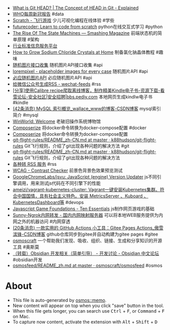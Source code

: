 - [What is Git HEAD? | The Concept of HEAD in Git - Explained](https://initialcommit.com/blog/what-is-git-head)
- [WHO每周新冠报告](https://www.who.int/emergencies/diseases/novel-coronavirus-2019/situation-reports) #data
- [Scratch - 飞行游戏](https://scratch.mit.edu/projects/411101291) 少儿可视化编程在线体验 #学些
- [futurecoder: Learn to code from scratch](https://futurecoder.io/) python在线交互式学习 #python
- [The Rise Of The State Machines — Smashing Magazine](https://www.smashingmagazine.com/2018/01/rise-state-machines/) 前端状态机的简单原理 #架构
- [行业标准信息服务平台](http://hbba.sacinfo.org.cn/)
- [How to Grow Sodium Chloride Crystals at Home](https://crystalverse.com/sodium-chloride-crystals/) 制备氯化钠晶体教程 #趣味
- [随机图片接口收集](https://ednovas.xyz/2021/01/22/randomapi/) 随机图片API接口收集 #api
- [lorempixel - placeholder images for every case](http://lorempixel.com/) 随机图片API #api
- [必应随机图片API](https://bing.ioliu.cn/v1/rand) 必应随机图片API #api
- [给微信公众号生成RSS - wechat-feeds](https://wechat.privacyhide.com/) #rss
- [[分享]使用Calibre recipe爬取离线博客，制作精美Kindle电子书-资源下载-看雪论坛-安全社区|安全招聘|bbs.pediy.com](https://bbs.pediy.com/thread-269615.htm) 本地网页生成kindlw电子书 #kindle
- [(42条消息) MySQL 索引概览_wallace_www的博客-CSDN博客](https://blog.csdn.net/wallace_www/article/details/117264149) mysql索引简介 #mysql
- [WinWorld: Welcome](https://winworldpc.com/home) 老破旧操作系统博物馆
- [Composerize](https://www.composerize.com/?utm_source=appinn.com) 将docker命令转换为docker-compose配置 #docker
- [Composerize](https://www.composerize.com/?utm_source=appinn.com) 将docker命令转换为docker-compose配置
- [git-flight-rules/README_zh-CN.md at master · k88hudson/git-flight-rules](https://github.com/k88hudson/git-flight-rules/blob/master/README_zh-CN.md) Git飞行规则，介绍了git出现各种问题的解决方法 #git
- [git-flight-rules/README_zh-CN.md at master · k88hudson/git-flight-rules](https://github.com/k88hudson/git-flight-rules/blob/master/README_zh-CN.md) Git飞行规则，介绍了git出现各种问题的解决方法
- [各种转 RSS 服务](https://rss.lilydjwg.me/) #rss
- [WCAG - Contrast Checker](https://contrastchecker.com/) 前景色背景色效果预览测试
- [GoogleChromeLabs/jsvu: JavaScript (engine) Version Updater](https://github.com/GoogleChromeLabs/jsvu) js不同引擎调用，用来测试js代码在不同引擎下的性能
- [ameizi/vagrant-kubernetes-cluster: Vagrant一键安装Kubernetes集群。符合中国国情，具有社会主义特色。安装 MetricsServer 、Kuboard 、KubernetesDashboard等](https://github.com/ameizi/vagrant-kubernetes-cluster) #devops
- [Javascript Game Foundations - Ten Essentials](https://codeincomplete.com/articles/javascript-game-foundations/) js制作网页游戏的基础
- [Sunny-Ngrok内网转发 - 国内内网映射服务器](https://www.ngrok.cc/) 可以将本地WEB服务提供为内网之外的机器访问 #内网穿透
- [(20条消息) 一款实用的 GitHub Actions 小工具：Gitee Pages Actions_傲雪滨锋-CSDN博客](https://blog.csdn.net/ylb0109/article/details/106346061) github仓库同步到gitee并自动构建为gitee pages #gitee
- [osmoscraft](https://github.com/osmoscraft) 一个帮助我们发现、吸收、组织、链接、生成和分享知识的开源工具 #奥斯莫
- [（转载）Obsidian 开发相关（简单引导） - 开发讨论 - Obsidian 中文论坛](https://forum-zh.obsidian.md/t/topic/148) #obsidian开发
- [osmosfeed/README_zh.md at master · osmoscraft/osmosfeed](https://github.com/osmoscraft/osmosfeed/blob/master/README_zh.md) #osmos

# About

- This file is auto-generated by [osmos::memo](https://github.com/osmoscraft/osmosmemo).
- New content will appear on top when you click "save" button in the tool.
- When this file gets longer, you can search use <kbd>Ctrl</kbd> + <kbd>F</kbd>, or <kbd>Command</kbd> + <kbd>F</kbd> on Mac.
- To capture now content, activate the extension with <kbd>Alt</kbd> + <kbd>Shift</kbd> + <kbd>D</kbd>
